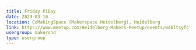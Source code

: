 ```yaml
---
title: Friday PiDay
date: 2023-03-10
location: CoMakingSpace (Makerspace Heidelberg), Heidelberg
link: https://www.meetup.com/Heidelberg-Makers-Meetup/events/wdbltsyfcfbnb/
usergroup: makershd
type: usergroup
---
```

